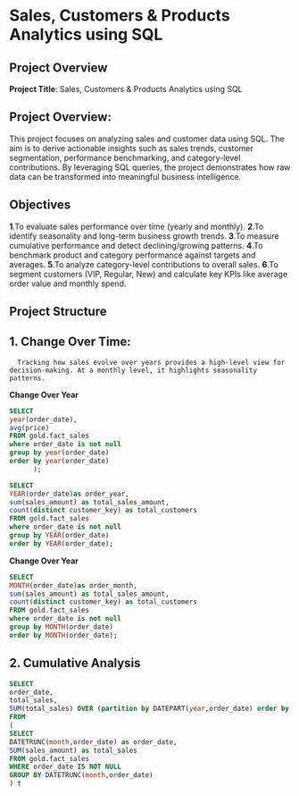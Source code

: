 # Sales, Customers & Products Analytics using SQL

## Project Overview
**Project Title**: Sales, Customers & Products Analytics using SQL

## Project Overview: 
This project focuses on analyzing sales and customer data using SQL. The aim is to derive actionable insights such as sales trends, customer segmentation, performance benchmarking, and category-level contributions. By leveraging SQL queries, the project demonstrates how raw data can be transformed into meaningful business intelligence.

## Objectives
**1**.To evaluate sales performance over time (yearly and monthly).
**2**.To identify seasonality and long-term business growth trends.
**3**.To measure cumulative performance and detect declining/growing patterns.
**4**.To benchmark product and category performance against targets and averages.
**5**.To analyze category-level contributions to overall sales.
**6**.To segment customers (VIP, Regular, New) and calculate key KPIs like average order value and monthly spend.

## Project Structure

## 1. Change Over Time: 
      Tracking how sales evolve over years provides a high-level view for decision-making. At a monthly level, it highlights seasonality patterns.

**Change Over Year**
```sql
SELECT 
year(order_date),
avg(price)
FROM gold.fact_sales
where order_date is not null
group by year(order_date)
order by year(order_date)
      );
```
```sql
SELECT 
YEAR(order_date)as order_year,
sum(sales_amount) as total_sales_amount,
count(distinct customer_key) as total_customers
FROM gold.fact_sales
where order_date is not null
group by YEAR(order_date)
order by YEAR(order_date);

```

**Change Over Year**
```sql
SELECT 
MONTH(order_date)as order_month,
sum(sales_amount) as total_sales_amount,
count(distinct customer_key) as total_customers
FROM gold.fact_sales
where order_date is not null
group by MONTH(order_date)
order by MONTH(order_date);

```
## 2. Cumulative Analysis
```sql
SELECT
order_date,
total_sales,
SUM(total_sales) OVER (partition by DATEPART(year,order_date) order by order_date) as running_total_sales
FROM
(
SELECT
DATETRUNC(month,order_date) as order_date,
SUM(sales_amount) as total_sales
FROM gold.fact_sales
WHERE order_date IS NOT NULL
GROUP BY DATETRUNC(month,order_date)
) t
```









